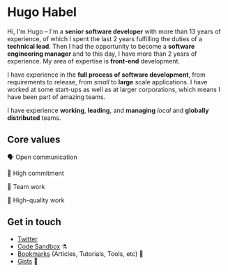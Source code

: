 # Hugo Habel

Hi, I'm Hugo – I'm a **senior software developer** with more than 13 years of experience, of which I spent the last 2 years fulfilling the duties of a **technical lead**. Then I had the opportunity to become a **software engineering manager** and to this day, I have more than 2 years of experience. My area of expertise is **front-end** development.

I have experience in the **full process of software development**, from requirements to release, from *small* to **large** scale applications. I have worked at some start-ups as well as at larger corporations, which means I have been part of amazing teams. 

I have experience **working**, **leading**, and **managing** *local* and **globally distributed** teams.

## Core values
🗣️ Open communication

🤝 High commitment 

👥 Team work

💎 High-quality work

## Get in touch
* [Twitter](https://twitter.com/hugohabel)
* [Code Sandbox](https://codesandbox.io/dashboard/home?workspace=b30b1734-9296-4053-83f2-86679842874f) ⚗️ 
* [Bookmarks](https://github.com/hugohabel/hugohabel/blob/master/bookmarks.md) (Articles, Tutorials, Tools, etc) 🔖
* [Gists](https://gist.github.com/hugohabel) 📓 
